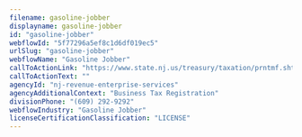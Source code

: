 ```yaml
---
filename: gasoline-jobber
displayname: gasoline-jobber
id: "gasoline-jobber"
webflowId: "5f77296a5ef8c1d6df019ec5"
urlSlug: "gasoline-jobber"
webflowName: "Gasoline Jobber"
callToActionLink: "https://www.state.nj.us/treasury/taxation/prntmf.shtml"
callToActionText: ""
agencyId: "nj-revenue-enterprise-services"
agencyAdditionalContext: "Business Tax Registration"
divisionPhone: "(609) 292-9292"
webflowIndustry: "Gasoline Jobber"
licenseCertificationClassification: "LICENSE"
---
```

